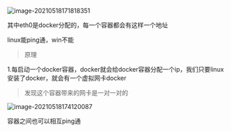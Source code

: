 ![image-20210518171818351](https://gitee.com/BothSavage/PicGo/raw/master//image/20210518171818.png)

其中eth0是docker分配的，每一个容器都会有这样一个地址

linux能ping通，win不能





> 原理

1.每启动一个docker容器，docker就会给docker容器分配一个ip，我们只要linux安装了docker，就会有一个虚拟网卡docker

> 发现这个容器带来的网卡是一对一对的

![image-20210518174120087](https://gitee.com/BothSavage/PicGo/raw/master//image/20210518174120.png)

容器之间也可以相互ping通 